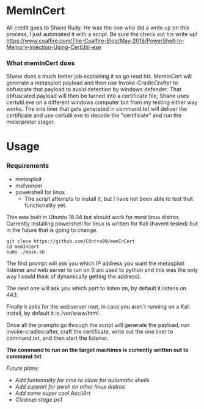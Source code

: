 # **MemInCert**
All credit goes to Shane Rudy. He was the one who did a write up on this process, I just automated it with a script. Be sure the check out his write up!
https://www.coalfire.com/The-Coalfire-Blog/May-2018/PowerShell-In-Memory-Injection-Using-CertUtil-exe

### What memInCert does
Shane does a much better job explaining it so go read his. 
MemInCert will generate a metasploit payload and then use Invoke-CradleCrafter to obfuscate that payload to avoid detection by windows defender. That obfuscated payload will then be turned into a certificate file, Shane uses certutil.exe on a different windows computer but from my testing either way works. The one liner that gets generated in command.txt will deliver the certificate and use certutil.exe to decode the "certificate" and run the meterpreter stager.

# Usage

### Requirements

 - metasploit
 - msfvenom
 - powershell for linux
	 - The script attempts to install it, but I have not been able to test that functionality yet. 

This was built in Ubuntu 18.04 but should work for most linux distros. 
Currently installing powershell for linux is written for Kali (havent tested) but in the future that is going to change. 

    git clone https://github.com/C0ntra99/memInCert
    cd memInCert
    sudo ./main.sh

The first prompt will ask you which IP address you want the metasploit listener and web server to run on (I am used to python and this was the only way I could think of dynamically getting the address).

The next one will ask you which port to listen on, by default it listens on 443.

Finally it asks for the webserver root, in case you aren't running on a Kali install, by default it is /var/www/html.

Once all the prompts go through the script will generate the payload, run invoke-cradlecrafter, craft the certificate, write out the one liner to command.txt, and then start the listener. 
 
 
**The command to run on the target machines is currently written out to command.txt**


*Future plans:*
 - *Add funtionality for cme to allow for automatic shells*
 - *Add support for pwsh on other linux distros*
 - *Add some super cool AsciiArt*
 - *Cleanup stage.ps1*



